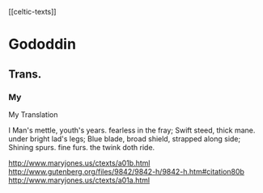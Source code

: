 [[celtic-texts]]
# Gododdin
## Trans.
### My
My Translation

I
Man's mettle, 
	youth's years.
	fearless in the fray;
Swift steed,
	thick mane.
	under bright lad's legs;
Blue blade,
	broad shield,
	strapped along side;
Shining spurs. 
	fine furs.
	the twink doth ride.



http://www.maryjones.us/ctexts/a01b.html
http://www.gutenberg.org/files/9842/9842-h/9842-h.htm#citation80b
http://www.maryjones.us/ctexts/a01a.html